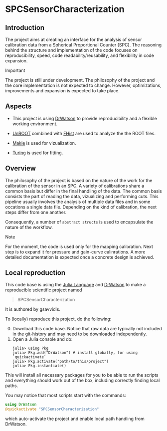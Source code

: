 # SPCSensorCharacterization


## Introduction
The project aims at creating an interface for the analysis of sensor calibration
data from a Spherical Proportional Counter (SPC). The reasoning behind the
structure and implementation of the code focuses on reproducibility,
speed, code readability/reusability, and flexibility in code expansion.

> [!IMPORTANT]
> The project is still under development. The philosophy of the project and
> the core implementation is not expected to change. However, optimizations,
> improvements and expansion is expected to take place. 

## Aspects
- This project is using [DrWatson](https://juliadynamics.github.io/DrWatson.jl/stable/) 
to provide reproducibility and a flexible working environment.

- [UnROOT](https://github.com/JuliaHEP/UnROOT.jl) combined with [FHist](https://github.com/Moelf/FHist.jl)
are used to analyze the the ROOT files. 

- [Makie](https://docs.makie.org/v0.22/) is used for vizualization.

- [Turing](https://turinglang.org/) is used for fitting.

## Overview
The philosophy of the project is based on the nature of the work for the
calibration of the sensor in an SPC. A variety of calibrations share a 
common basis but differ in the final handling of the data. The common basis
consists the part of reading the data, vizualizing and performing cuts. 
This pipeline usually involves the analysis of multiple data files and 
in some occations a single data file. Depending on the kind of calibration, 
the next steps differ from one another.

Consequently, a number of `abstract structs` is used to encapsulate the
nature of the workflow.

> [!Note]
> For the moment, the code is used only for the mapping calibration.
> Next step is to expand it for pressure and gain-curve calinrations.
> A more detailed documentation is expected once a concrete design is
> achieved.

## Local reproduction
This code base is using the [Julia Language](https://julialang.org/) and
[DrWatson](https://juliadynamics.github.io/DrWatson.jl/stable/)
to make a reproducible scientific project named
> SPCSensorCharacterization

It is authored by gsavvidis.

To (locally) reproduce this project, do the following:

0. Download this code base. Notice that raw data are typically not included in the
   git-history and may need to be downloaded independently.
1. Open a Julia console and do:
   ```
   julia> using Pkg
   julia> Pkg.add("DrWatson") # install globally, for using `quickactivate`
   julia> Pkg.activate("path/to/this/project")
   julia> Pkg.instantiate()
   ```

This will install all necessary packages for you to be able to run the scripts and
everything should work out of the box, including correctly finding local paths.

You may notice that most scripts start with the commands:
```julia
using DrWatson
@quickactivate "SPCSensorCharacterization"
```
which auto-activate the project and enable local path handling from DrWatson.
